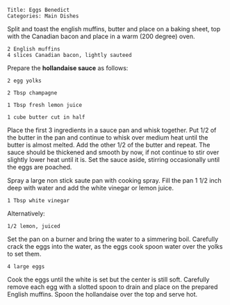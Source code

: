 ~~~ recipe-info
Title: Eggs Benedict
Categories: Main Dishes
~~~

Split and toast the english muffins, butter and place on a baking sheet, top with the
Canadian bacon and place in a warm (200 degree) oven.

~~~ recipe-ingredients
2 English muffins
4 slices Canadian bacon, lightly sauteed
~~~

Prepare the **hollandaise sauce** as follows:

~~~ recipe-ingredients
2 egg yolks

2 Tbsp champagne

1 Tbsp fresh lemon juice

1 cube butter cut in half
~~~

Place the first 3 ingredients in a sauce pan and whisk together.  Put 1/2 of the butter in the pan
and continue to whisk over medium heat until the butter is almost melted.  Add the other 1/2 of the
butter and repeat.  The sauce should be thickened and smooth by now, if not continue to stir over
slightly lower heat until it is.  Set the sauce aside, stirring occasionally until the eggs are
poached.

Spray a large non stick saute pan with cooking spray.  Fill the pan 1 1/2 inch deep with water and
add the white vinegar or lemon juice.

~~~ recipe-ingredients
1 Tbsp white vinegar
~~~

Alternatively:

~~~ recipe-ingredients
1/2 lemon, juiced
~~~

Set the pan on a burner and bring the water to a
simmering boil.  Carefully crack the eggs into the water, as the eggs cook spoon water over the
yolks to set them.

~~~ recipe-ingredients
4 large eggs
~~~

Cook the eggs until the white is set but the center is still soft.  Carefully
remove each egg with a slotted spoon to drain and place on the prepared English muffins.  Spoon the
hollandaise over the top and serve hot.
